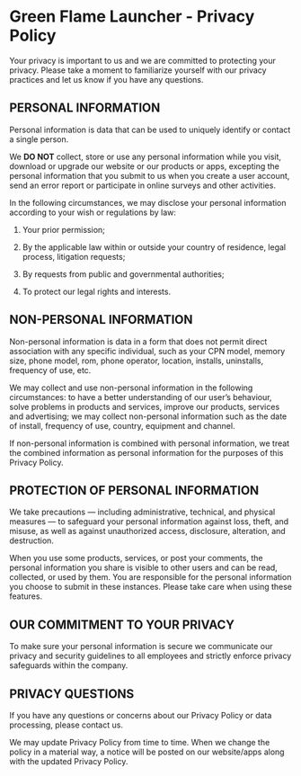 # Green Flame Launcher - Privacy Policy

Your privacy is important to us and we are committed to protecting your privacy. Please take a moment to familiarize yourself with our privacy practices and let us know if you have any questions.

## PERSONAL INFORMATION

Personal information is data that can be used to uniquely identify or contact a single person.

We **DO NOT** collect, store or use any personal information while you visit, download or upgrade our website or our products or apps, excepting the personal information that you submit to us when you create a user account, send an error report or participate in online surveys and other activities.

In the following circumstances, we may disclose your personal information according to your wish or regulations by law:

1. Your prior permission;

2. By the applicable law within or outside your country of residence, legal process, litigation requests;

3. By requests from public and governmental authorities;

4. To protect our legal rights and interests.

## NON-PERSONAL INFORMATION

Non-personal information is data in a form that does not permit direct association with any specific individual, such as your CPN model, memory size, phone model, rom, phone operator, location, installs, uninstalls, frequency of use, etc.

We may collect and use non-personal information in the following circumstances: to have a better understanding of our user’s behaviour, solve problems in products and services, improve our products, services and advertising; we may collect non-personal information such as the date of install, frequency of use, country, equipment and channel.

If non-personal information is combined with personal information, we treat the combined information as personal information for the purposes of this Privacy Policy.

## PROTECTION OF PERSONAL INFORMATION

We take precautions — including administrative, technical, and physical measures — to safeguard your personal information against loss, theft, and misuse, as well as against unauthorized access, disclosure, alteration, and destruction.

When you use some products, services, or post your comments, the personal information you share is visible to other users and can be read, collected, or used by them. You are responsible for the personal information you choose to submit in these instances. Please take care when using these features.

## OUR COMMITMENT TO YOUR PRIVACY

To make sure your personal information is secure we communicate our privacy and security guidelines to all employees and strictly enforce privacy safeguards within the company.

## PRIVACY QUESTIONS

If you have any questions or concerns about our Privacy Policy or data processing, please contact us.

We may update Privacy Policy from time to time. When we change the policy in a material way, a notice will be posted on our website/apps along with the updated Privacy Policy.
